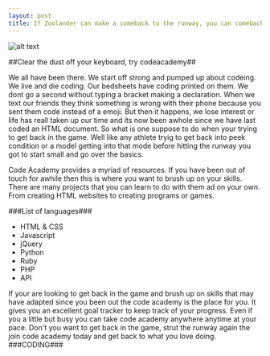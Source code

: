 ```yaml
---
layout: post
title: If Zoolander can make a comeback to the runway, you can comeback to coding
---
```


![alt text](http://i.guim.co.uk/static/w-620/h--/q-95/sys-images/Guardian/Pix/pictures/2015/3/11/1426068325307/b15a9408-45ec-4cf0-975c-83eb02eb685b-620x372.jpeg "Zoolander")

##Clear the dust off your keyboard, try codeacademy##

We all have been there. We start off strong and pumped up about codeing. We live and die coding. Our bedsheets have coding printed on them. We dont go a second without typing a bracket making a declaration. When we text our friends they think something is wrong with their phone because you sent them code instead of a emoji. But then it happens, we lose interest or life has  reall taken up our time and its now been awhole since we have last coded an HTML document. So what is one suppose to do when your trying to get back in the game. Well like any athlete tryig to get back into peek condition or a model getting into that mode before hitting the runway you got to start small and go over the basics.

Code Academy provides a myriad of resources. If you have been out of touch for awhile then this is where you want to brush up on your skills. There are many projects that you can learn to do with them ad on your own. From creating HTML websites to creating programs or games.

###List of languages###

* HTML & CSS
* Javascript
* jQuery
* Python
* Ruby
* PHP
* API

If your are looking to get back in the game and brush up on skills that may have adapted since you been out the code academy is the place for you. It gives you an excellent goal tracker to keep track of your progress. Even if you a little but busy you can take code academy anywhere anytime at your pace. Don't you want to get back in the game, strut the runway again the join code academy today and get back to what you love doing. ###CODING###



